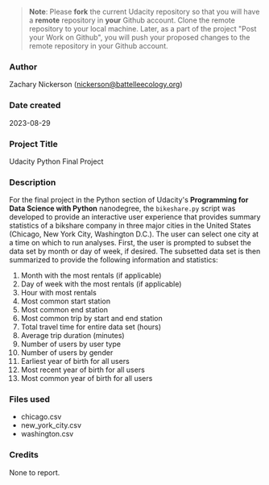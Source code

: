 >**Note**: Please **fork** the current Udacity repository so that you will have a **remote** repository in **your** Github account. Clone the remote repository to your local machine. Later, as a part of the project "Post your Work on Github", you will push your proposed changes to the remote repository in your Github account.

### Author
Zachary Nickerson (nickerson@battelleecology.org)

### Date created
2023-08-29

### Project Title
Udacity Python Final Project

### Description
For the final project in the Python section of Udacity's **Programming for Data Science with Python** nanodegree, the `bikeshare.py` script was developed to provide an interactive user experience that provides summary statistics of a bikshare company in three major cities in the United States (Chicago, New York City, Washington D.C.). The user can select one city at a time on which to run analyses. First, the user is prompted to subset the data set by month or day of week, if desired. The subsetted data set is then summarized to provide the following information and statistics:

1.	Month with the most rentals (if applicable)
2.	Day of week with the most rentals (if applicable)
3.	Hour with most rentals
4.	Most common start station
5.	Most common end station
6.	Most common trip by start and end station
7.	Total travel time for entire data set (hours)
8.	Average trip duration (minutes)
9.	Number of users by user type
10.	Number of users by gender
11.	Earliest year of birth for all users
12. Most recent year of birth for all users
13. Most common year of birth for all users

### Files used

- chicago.csv
- new_york_city.csv
- washington.csv

### Credits
None to report.

